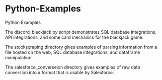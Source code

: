 # Python-Examples
Python Examples

The discord_blackjack.py script demonstrates SQL database integrations, API integrations, and some card mechanics for the blackjack game.

The stockscraping directory gives examples of parsing information from a file hosted on the web, SQL database integrations, and dataframe manipulation.

The salesforce_converseion directory gives examples of raw data conversion into a format that is usable by Salesforce.
